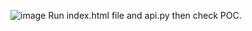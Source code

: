 ![image](https://github.com/user-attachments/assets/df9e7347-dfbe-4186-9fd7-f53c55c3c0c9)
Run index.html file and api.py then check POC.
